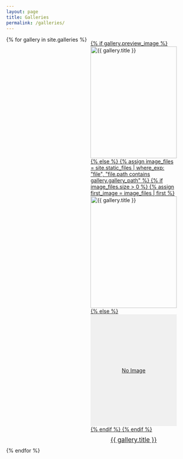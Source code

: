 ```yaml
---
layout: page
title: Galleries
permalink: /galleries/
---
```


<style>
.gallery-container {
  display: flex;
  flex-wrap: wrap;
}
.gallery-item {
  width: 50%;
  padding: 10px;
  box-sizing: border-box;
}
.gallery-item img {
  width: 100%;
  height: 300px;
  object-fit: cover;
}
.gallery-item-title {
  text-align: center;
  font-size: 1.2em;
  margin-top: 10px;
}
</style>

<div class="gallery-container">
{% for gallery in site.galleries %}
  <div class="gallery-item">
    <a href="{{ gallery.url | relative_url }}">
      {% if gallery.preview_image %}
        <img src="{{ gallery.preview_image | relative_url }}" alt="{{ gallery.title }}">
      {% else %}
        {% assign image_files = site.static_files | where_exp: "file", "file.path contains gallery.gallery_path" %}
        {% if image_files.size > 0 %}
          {% assign first_image = image_files | first %}
          <img src="{{ first_image.path | relative_url }}" alt="{{ gallery.title }}">
        {% else %}
          <div style="width: 100%; height: 300px; background-color: #f0f0f0; display: flex; justify-content: center; align-items: center;">No Image</div>
        {% endif %}
      {% endif %}
      <div class="gallery-item-title">{{ gallery.title }}</div>
    </a>
  </div>
{% endfor %}
</div>